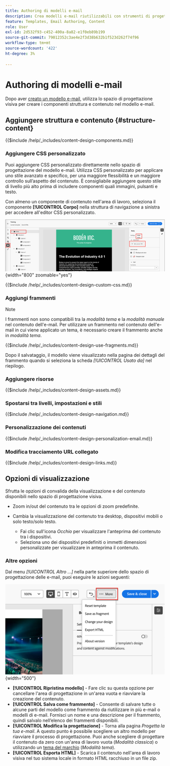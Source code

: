```yaml
---
title: Authoring di modelli e-mail
description: Crea modelli e-mail riutilizzabili con strumenti di progettazione visiva, CSS personalizzati, frammenti e personalizzazione per percorsi di account in Journey Optimizer B2B edition.
feature: Templates, Email Authoring, Content
role: User
exl-id: 2d532f93-c452-400a-8a82-e1f0eb89b199
source-git-commit: 79012352c3ae4e2f3d38b632b1f523d262f74f96
workflow-type: tm+mt
source-wordcount: '422'
ht-degree: 3%

---
```


# Authoring di modelli e-mail

Dopo aver [creato un modello e-mail](./email-templates.md#create-an-email-template), utilizza lo spazio di progettazione visiva per creare i componenti struttura e contenuto nel modello e-mail.

## Aggiungere struttura e contenuto {#structure-content}

{{$include /help/_includes/content-design-components.md}}

### Aggiungere CSS personalizzato

Puoi aggiungere CSS personalizzato direttamente nello spazio di progettazione del modello e-mail. Utilizza CSS personalizzato per applicare uno stile avanzato e specifico, per una maggiore flessibilità e un maggiore controllo sull’aspetto del contenuto. È consigliabile aggiungere questo stile di livello più alto prima di includere componenti quali immagini, pulsanti e testo.

Con almeno un componente di contenuto nell&#39;area di lavoro, seleziona il componente **[!UICONTROL Corpo]** nella struttura di navigazione a sinistra per accedere all&#39;editor CSS personalizzato.

![Accedere agli stili del corpo](./assets/email-template-body-styles.png){width="800" zoomable="yes"}

{{$include /help/_includes/content-design-custom-css.md}}

### Aggiungi frammenti

>[!NOTE]
>
>I frammenti non sono compatibili tra la _modalità tema_ e la _modalità manuale_ nel contenuto dell&#39;e-mail. Per utilizzare un frammento nel contenuto dell&#39;e-mail in cui viene applicato un tema, è necessario creare il frammento anche in _modalità tema_.

{{$include /help/_includes/content-design-use-fragments.md}}

Dopo il salvataggio, il modello viene visualizzato nella pagina dei dettagli del frammento quando si seleziona la scheda _[!UICONTROL Usato da]_ nel riepilogo.

### Aggiungere risorse

{{$include /help/_includes/content-design-assets.md}}

### Spostarsi tra livelli, impostazioni e stili

{{$include /help/_includes/content-design-navigation.md}}

### Personalizzazione dei contenuti

{{$include /help/_includes/content-design-personalization-email.md}}

### Modifica tracciamento URL collegato

{{$include /help/_includes/content-design-links.md}}

## Opzioni di visualizzazione

Sfrutta le opzioni di convalida della visualizzazione e del contenuto disponibili nello spazio di progettazione visiva.

* Zoom in/out del contenuto tra le opzioni di zoom predefinite.

* Cambia la visualizzazione del contenuto tra desktop, dispositivi mobili o solo testo/solo testo.
   * Fai clic sull&#39;icona _Occhio_ per visualizzare l&#39;anteprima del contenuto tra i dispositivi.
   * Seleziona uno dei dispositivi predefiniti o immetti dimensioni personalizzate per visualizzare in anteprima il contenuto.

### Altre opzioni

Dal menu _[!UICONTROL Altro ...]_ nella parte superiore dello spazio di progettazione delle e-mail, puoi eseguire le azioni seguenti:

![Fai clic su Altro per accedere alle azioni del modello](./assets/visual-designer-more-menu.png){width="500"}

* **[!UICONTROL Ripristina modello]** - Fare clic su questa opzione per cancellare l&#39;area di progettazione in un&#39;area vuota e riavviare la creazione del contenuto.
* **[!UICONTROL Salva come frammento]** - Consente di salvare tutte o alcune parti del modello come frammento da riutilizzare in più e-mail o modelli di e-mail. Fornisci un nome e una descrizione per il frammento, quindi salvalo nell’elenco dei frammenti disponibili.
* **[!UICONTROL Modifica la progettazione]** - Torna alla pagina _Progetta la tua e-mail_. A questo punto è possibile scegliere un altro modello per riavviare il processo di progettazione. Puoi anche scegliere di progettare il contenuto da zero con un&#39;area di lavoro vuota (_Modalità classica_) o utilizzando un [tema del marchio](./brand-themes.md) (_Modalità tema_).
* **[!UICONTROL Esporta HTML]** - Scarica il contenuto nell&#39;area di lavoro visiva nel tuo sistema locale in formato HTML racchiuso in un file zip.
